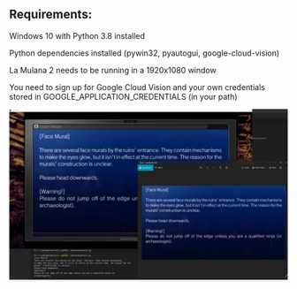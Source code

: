 ## Requirements:

Windows 10 with Python 3.8 installed

Python dependencies installed (pywin32, pyautogui, google-cloud-vision)

La Mulana 2 needs to be running in a 1920x1080 window

You need to sign up for Google Cloud Vision and your own credentials stored in GOOGLE_APPLICATION_CREDENTIALS (in your path)

![Demo](demo.png)

